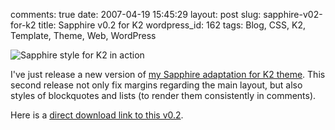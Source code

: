 comments: true
date: 2007-04-19 15:45:29
layout: post
slug: sapphire-v02-for-k2
title: Sapphire v0.2 for K2
wordpress_id: 162
tags: Blog, CSS, K2, Template, Theme, Web, WordPress

![Sapphire style for K2 in action](/static/uploads/2007/04/sapphire-for-k2-in-action.png)

I've just release a new version of [my Sapphire adaptation for K2 theme](http://kevin.deldycke.com/2007/03/sapphire-style-for-k2-wordpress-theme/). This second release not only fix margins regarding the main layout, but also styles of blockquotes and lists (to render them consistently in comments).

Here is a [direct download link to this v0.2](http://kevin.deldycke.com/static/wordpress/wordpress-k2-style-sapphire-0.2.zip).
